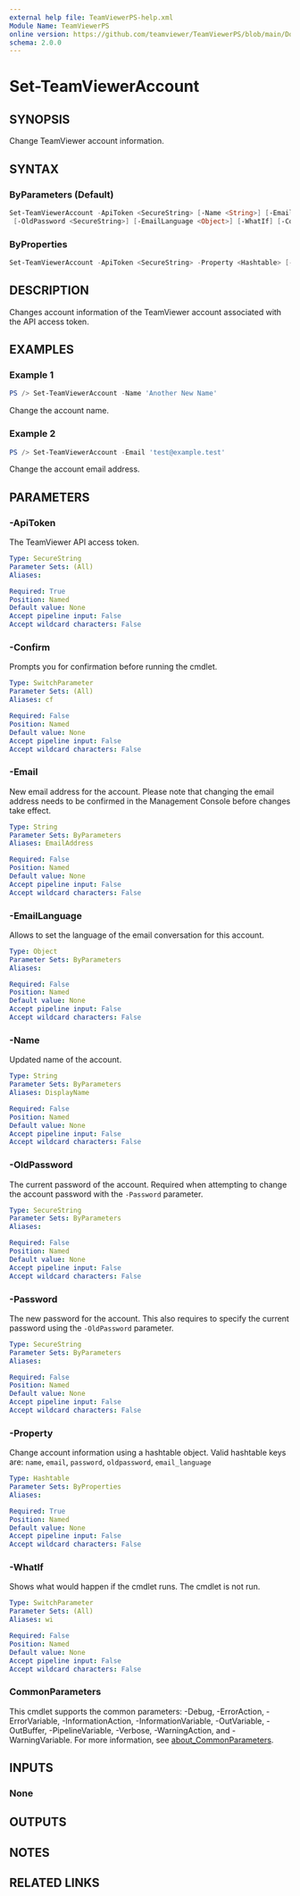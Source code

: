 ```yaml
---
external help file: TeamViewerPS-help.xml
Module Name: TeamViewerPS
online version: https://github.com/teamviewer/TeamViewerPS/blob/main/Docs/Cmdlets_help/Set-TeamViewerAccount.md
schema: 2.0.0
---
```


# Set-TeamViewerAccount

## SYNOPSIS

Change TeamViewer account information.

## SYNTAX

### ByParameters (Default)

```powershell
Set-TeamViewerAccount -ApiToken <SecureString> [-Name <String>] [-Email <String>] [-Password <SecureString>]
 [-OldPassword <SecureString>] [-EmailLanguage <Object>] [-WhatIf] [-Confirm] [<CommonParameters>]
```

### ByProperties

```powershell
Set-TeamViewerAccount -ApiToken <SecureString> -Property <Hashtable> [-WhatIf] [-Confirm] [<CommonParameters>]
```

## DESCRIPTION

Changes account information of the TeamViewer account associated with the API
access token.

## EXAMPLES

### Example 1

```powershell
PS /> Set-TeamViewerAccount -Name 'Another New Name'
```

Change the account name.

### Example 2

```powershell
PS /> Set-TeamViewerAccount -Email 'test@example.test'
```

Change the account email address.

## PARAMETERS

### -ApiToken

The TeamViewer API access token.

```yaml
Type: SecureString
Parameter Sets: (All)
Aliases:

Required: True
Position: Named
Default value: None
Accept pipeline input: False
Accept wildcard characters: False
```

### -Confirm

Prompts you for confirmation before running the cmdlet.

```yaml
Type: SwitchParameter
Parameter Sets: (All)
Aliases: cf

Required: False
Position: Named
Default value: None
Accept pipeline input: False
Accept wildcard characters: False
```

### -Email

New email address for the account. Please note that changing the email address
needs to be confirmed in the Management Console before changes take effect.

```yaml
Type: String
Parameter Sets: ByParameters
Aliases: EmailAddress

Required: False
Position: Named
Default value: None
Accept pipeline input: False
Accept wildcard characters: False
```

### -EmailLanguage

Allows to set the language of the email conversation for this account.

```yaml
Type: Object
Parameter Sets: ByParameters
Aliases:

Required: False
Position: Named
Default value: None
Accept pipeline input: False
Accept wildcard characters: False
```

### -Name

Updated name of the account.

```yaml
Type: String
Parameter Sets: ByParameters
Aliases: DisplayName

Required: False
Position: Named
Default value: None
Accept pipeline input: False
Accept wildcard characters: False
```

### -OldPassword

The current password of the account. Required when attempting to change the
account password with the `-Password` parameter.

```yaml
Type: SecureString
Parameter Sets: ByParameters
Aliases:

Required: False
Position: Named
Default value: None
Accept pipeline input: False
Accept wildcard characters: False
```

### -Password

The new password for the account. This also requires to specify the current
password using the `-OldPassword` parameter.

```yaml
Type: SecureString
Parameter Sets: ByParameters
Aliases:

Required: False
Position: Named
Default value: None
Accept pipeline input: False
Accept wildcard characters: False
```

### -Property

Change account information using a hashtable object.
Valid hashtable keys are:
`name`, `email`, `password`, `oldpassword`, `email_language`

```yaml
Type: Hashtable
Parameter Sets: ByProperties
Aliases:

Required: True
Position: Named
Default value: None
Accept pipeline input: False
Accept wildcard characters: False
```

### -WhatIf

Shows what would happen if the cmdlet runs.
The cmdlet is not run.

```yaml
Type: SwitchParameter
Parameter Sets: (All)
Aliases: wi

Required: False
Position: Named
Default value: None
Accept pipeline input: False
Accept wildcard characters: False
```

### CommonParameters

This cmdlet supports the common parameters: -Debug, -ErrorAction, -ErrorVariable, -InformationAction, -InformationVariable, -OutVariable, -OutBuffer, -PipelineVariable, -Verbose, -WarningAction, and -WarningVariable. For more information, see [about_CommonParameters](http://go.microsoft.com/fwlink/?LinkID=113216).

## INPUTS

### None

## OUTPUTS

## NOTES

## RELATED LINKS
